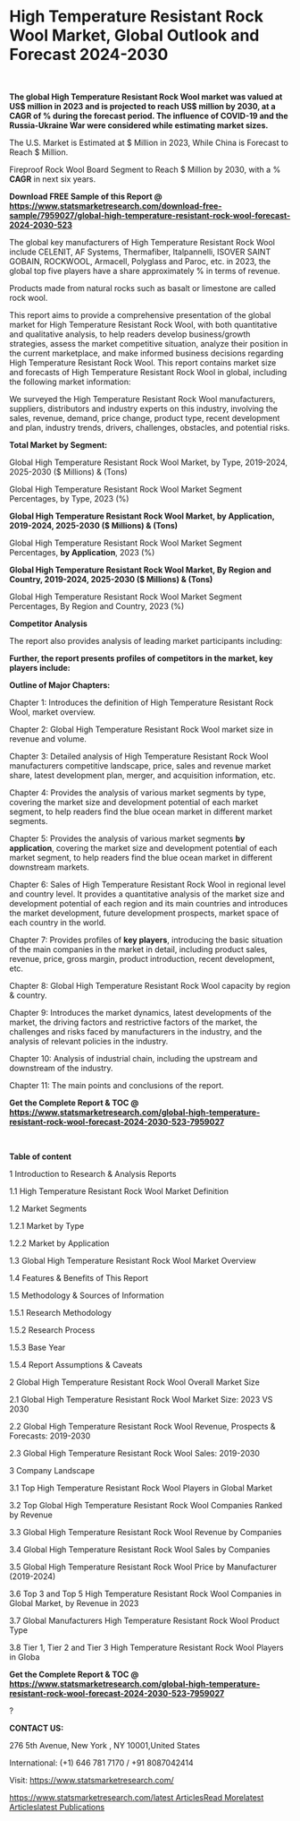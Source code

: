 <h1>High Temperature Resistant Rock Wool Market, Global Outlook and Forecast 2024-2030</h1><br/><p><strong>The global High Temperature Resistant Rock Wool market was valued at US$ million in 2023 and is projected to reach US$ million by 2030, at a <strong>CAGR</strong> of % during the forecast period. The influence of COVID-19 and the Russia-Ukraine War were considered while estimating market sizes.</strong></p>
 
 
 
 <p>The U.S. Market is Estimated at $ Million in 2023, While China is Forecast to Reach $ Million.</p>
 
 
 
 <p>Fireproof Rock Wool Board Segment to Reach $ Million by 2030, with a % <strong>CAGR</strong> in next six years.</p>
 
 
 
 <p><strong>Download FREE Sample of this Report @ <a href="https://www.statsmarketresearch.com/download-free-sample/7959027/global-high-temperature-resistant-rock-wool-forecast-2024-2030-523">https://www.statsmarketresearch.com/download-free-sample/7959027/global-high-temperature-resistant-rock-wool-forecast-2024-2030-523</a></strong></p>
 
 
 
 <p>The global key manufacturers of High Temperature Resistant Rock Wool include CELENIT, AF Systems, Thermafiber, Italpannelli, ISOVER SAINT GOBAIN, ROCKWOOL, Armacell, Polyglass and Paroc, etc. in 2023, the global top five players have a share approximately % in terms of revenue.</p>
 
 
 
 <p>Products made from natural rocks such as basalt or limestone are called rock wool.</p>
 
 
 
 <p>This report aims to provide a comprehensive presentation of the global market for High Temperature Resistant Rock Wool, with both quantitative and qualitative analysis, to help readers develop business/growth strategies, assess the market competitive situation, analyze their position in the current marketplace, and make informed business decisions regarding High Temperature Resistant Rock Wool. This report contains market size and forecasts of High Temperature Resistant Rock Wool in global, including the following market information:</p>
 
 
 
 <p>We surveyed the High Temperature Resistant Rock Wool manufacturers, suppliers, distributors and industry experts on this industry, involving the sales, revenue, demand, price change, product type, recent development and plan, industry trends, drivers, challenges, obstacles, and potential risks.</p>
 
 
 
 <p><strong>Total Market by Segment:</strong></p>
 
 
 
 <p>Global High Temperature Resistant Rock Wool Market, by Type, 2019-2024, 2025-2030 ($ Millions) & (Tons)</p>
 
 
 
 <p>Global High Temperature Resistant Rock Wool Market Segment Percentages, by Type, 2023 (%)</p>
 
 
 
 <p><strong>Global High Temperature Resistant Rock Wool Market, <strong>by Application</strong>, 2019-2024, 2025-2030 ($ Millions) & (Tons)</strong></p>
 
 
 
 <p>Global High Temperature Resistant Rock Wool Market Segment Percentages, <strong>by Application</strong>, 2023 (%)</p>
 
 
 
 <p><strong>Global High Temperature Resistant Rock Wool Market, By Region and Country, 2019-2024, 2025-2030 ($ Millions) & (Tons)</strong></p>
 
 
 
 <p>Global High Temperature Resistant Rock Wool Market Segment Percentages, By Region and Country, 2023 (%)</p>
 
 
 
 <p><strong>Competitor Analysis</strong></p>
 
 
 
 <p>The report also provides analysis of leading market participants including:</p>
 
 
 
 <p><strong>Further, the report presents profiles of competitors in the market, <strong>key players</strong> include:</strong></p>
 
 
 
 <p><strong>Outline of Major Chapters:</strong></p>
 
 
 
 <p>Chapter 1: Introduces the definition of High Temperature Resistant Rock Wool, market overview.</p>
 
 
 
 <p>Chapter 2: Global High Temperature Resistant Rock Wool market size in revenue and volume.</p>
 
 
 
 <p>Chapter 3: Detailed analysis of High Temperature Resistant Rock Wool manufacturers competitive landscape, price, sales and revenue market share, latest development plan, merger, and acquisition information, etc.</p>
 
 
 
 <p>Chapter 4: Provides the analysis of various market segments by type, covering the market size and development potential of each market segment, to help readers find the blue ocean market in different market segments.</p>
 
 
 
 <p>Chapter 5: Provides the analysis of various market segments <strong>by application</strong>, covering the market size and development potential of each market segment, to help readers find the blue ocean market in different downstream markets.</p>
 
 
 
 <p>Chapter 6: Sales of High Temperature Resistant Rock Wool in regional level and country level. It provides a quantitative analysis of the market size and development potential of each region and its main countries and introduces the market development, future development prospects, market space of each country in the world.</p>
 
 
 
 <p>Chapter 7: Provides profiles of <strong>key players</strong>, introducing the basic situation of the main companies in the market in detail, including product sales, revenue, price, gross margin, product introduction, recent development, etc.</p>
 
 
 
 <p>Chapter 8: Global High Temperature Resistant Rock Wool capacity by region & country.</p>
 
 
 
 <p>Chapter 9: Introduces the market dynamics, latest developments of the market, the driving factors and restrictive factors of the market, the challenges and risks faced by manufacturers in the industry, and the analysis of relevant policies in the industry.</p>
 
 
 
 <p>Chapter 10: Analysis of industrial chain, including the upstream and downstream of the industry.</p>
 
 
 
 <p>Chapter 11: The main points and conclusions of the report.</p>
 
 
 
 <div><b>Get the Complete Report & TOC @ <a href="https://www.statsmarketresearch.com/global-high-temperature-resistant-rock-wool-forecast-2024-2030-523-7959027">https://www.statsmarketresearch.com/global-high-temperature-resistant-rock-wool-forecast-2024-2030-523-7959027</a></b></div>
 
 
 
 <p><br />
 
 <b>Table of content</b></p>
 
 
 
 <p>1 Introduction to Research & Analysis Reports<br />
 
 1.1 High Temperature Resistant Rock Wool Market Definition<br />
 
 1.2 Market Segments<br />
 
 1.2.1 Market by Type<br />
 
 1.2.2 Market by Application<br />
 
 1.3 Global High Temperature Resistant Rock Wool Market Overview<br />
 
 1.4 Features & Benefits of This Report<br />
 
 1.5 Methodology & Sources of Information<br />
 
 1.5.1 Research Methodology<br />
 
 1.5.2 Research Process<br />
 
 1.5.3 Base Year<br />
 
 1.5.4 Report Assumptions & Caveats<br />
 
 2 Global High Temperature Resistant Rock Wool Overall Market Size<br />
 
 2.1 Global High Temperature Resistant Rock Wool Market Size: 2023 VS 2030<br />
 
 2.2 Global High Temperature Resistant Rock Wool Revenue, Prospects & Forecasts: 2019-2030<br />
 
 2.3 Global High Temperature Resistant Rock Wool Sales: 2019-2030<br />
 
 3 Company Landscape<br />
 
 3.1 Top High Temperature Resistant Rock Wool Players in Global Market<br />
 
 3.2 Top Global High Temperature Resistant Rock Wool Companies Ranked by Revenue<br />
 
 3.3 Global High Temperature Resistant Rock Wool Revenue by Companies<br />
 
 3.4 Global High Temperature Resistant Rock Wool Sales by Companies<br />
 
 3.5 Global High Temperature Resistant Rock Wool Price by Manufacturer (2019-2024)<br />
 
 3.6 Top 3 and Top 5 High Temperature Resistant Rock Wool Companies in Global Market, by Revenue in 2023<br />
 
 3.7 Global Manufacturers High Temperature Resistant Rock Wool Product Type<br />
 
 3.8 Tier 1, Tier 2 and Tier 3 High Temperature Resistant Rock Wool Players in Globa</p>
 
 
 
 <div><b>Get the Complete Report & TOC @ <a href="https://www.statsmarketresearch.com/global-high-temperature-resistant-rock-wool-forecast-2024-2030-523-7959027">https://www.statsmarketresearch.com/global-high-temperature-resistant-rock-wool-forecast-2024-2030-523-7959027</a></b></div>
 
 
 
 <p>? </p>
 
 
 
 <p><b>CONTACT US:</b><br />
 
 276 5th Avenue, New York , NY 10001,United States<br />
 
 International: (+1) 646 781 7170 / +91 8087042414<br />
 
 Visit: <a href="https://www.statsmarketresearch.com/">https://www.statsmarketresearch.com/</a><br />
 
 <a href="https://gyeongbokgung.com">https://www.statsmarketresearch.com/</a><a href="https://hallyeomaritime.com">latest Articles</a><a href="https://jingwansa.com">Read More</a><a href="https://nguoiviet.jp/">latest Articles</a><a href="https://www.intelmarketresearch.com/">latest Publications</a></p>